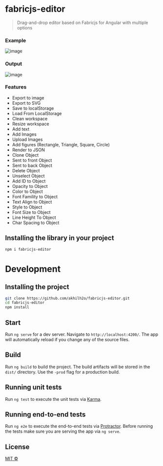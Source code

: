 # fabricjs-editor

> Drag-and-drop editor based on Fabricjs for Angular with multiple options

### Example
![image](https://user-images.githubusercontent.com/34485983/141048647-baacc2c1-20ad-4976-b43f-4839f7c94125.png)
### Output
![image](https://user-images.githubusercontent.com/34485983/141048683-78c7cdd1-0e28-4170-a8ff-27aa33a8cdf6.png)

### Features
* Export to image
* Export to SVG
* Save to localStorage
* Load From LocalStorage
* Clean workspace
* Resize workspace
* Add text
* Add Images
* Upload Images
* Add figures (Rectangle, Triangle, Square, Circle)
* Render to JSON
* Clone Object
* Sent to front Object
* Sent to back Object
* Delete Object
* Unselect Object
* Add ID to Object
* Opacity to Object
* Color to Object
* Font Famility to Object
* Text Align to Object
* Style to Object
* Font Size to Object
* Line Height To Object
* Char Spacing to Object

## Installing the library in your project

```bash
npm i fabricjs-editor
```

# Development

## Installing the project

```bash
git clone https://github.com/akhilh2o/fabricjs-editor.git
cd fabricjs-editor
npm install
```
## Start

Run `ng serve` for a dev server. Navigate to `http://localhost:4200/`. The app will automatically reload if you change any of the source files.

## Build

Run `ng build` to build the project. The build artifacts will be stored in the `dist/` directory. Use the `-prod` flag for a production build.

## Running unit tests

Run `ng test` to execute the unit tests via [Karma](https://karma-runner.github.io).

## Running end-to-end tests

Run `ng e2e` to execute the end-to-end tests via [Protractor](http://www.protractortest.org/).
Before running the tests make sure you are serving the app via `ng serve`.

## License
[MIT ©](https://github.com/akhilh2o/fabricjs-editor/blob/master/LICENSE)
